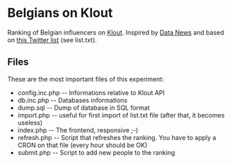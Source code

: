 Belgians on Klout
=================

Ranking of Belgian influencers on [Klout](http://www.klout.com). Inspired by [Data News](http://datanews.rnews.be/fr/ict/actualite/blog/qui-devez-vous-suivre-dans-la-twittosphere-belge/article-1195010830793.htm) and based on [this Twitter list](https://twitter.com/Marievh/belgessurtwitter) (see list.txt).

Files
-----

These are the most important files of this experiment:

* config.inc.php -- Informations relative to Klout API
* db.inc.php -- Databases informations
* dump.sql -- Dump of database in SQL format
* import.php -- useful for first import of list.txt file (after that, it becomes useless)
* index.php -- The frontend, responsive ;-)
* refresh.php -- Script that refreshes the ranking. You have to apply a CRON on that file (every hour should be OK)
* submit.php -- Script to add new people to the ranking